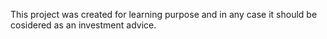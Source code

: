 This project was created for learning purpose and in any case it should be cosidered as an investment advice.
